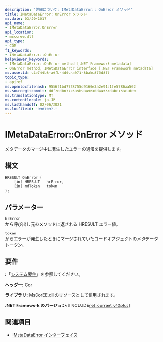 ```yaml
---
description: '詳細について: IMetaDataError:: OnError メソッド'
title: IMetaDataError::OnError メソッド
ms.date: 03/30/2017
api_name:
- IMetaDataError.OnError
api_location:
- mscoree.dll
api_type:
- COM
f1_keywords:
- IMetaDataError::OnError
helpviewer_keywords:
- IMetaDataError::OnError method [.NET Framework metadata]
- OnError method, IMetaDataError interface [.NET Framework metadata]
ms.assetid: c1e744b8-a6fb-4d9c-a971-8babc875d8f0
topic_type:
- apiref
ms.openlocfilehash: 9556f1bd7758755d9160e3a2e91a1fe5786aa562
ms.sourcegitcommit: ddf7edb67715a5b9a45e3dd44536dabc153c1de0
ms.translationtype: MT
ms.contentlocale: ja-JP
ms.lasthandoff: 02/06/2021
ms.locfileid: "99670971"
---
```

# <a name="imetadataerroronerror-method"></a>IMetaDataError::OnError メソッド

メタデータのマージ中に発生したエラーの通知を提供します。  
  
## <a name="syntax"></a>構文  
  
```cpp  
HRESULT OnError (  
    [in] HRESULT   hrError,
    [in] mdToken   token  
);  
```  
  
## <a name="parameters"></a>パラメーター  

 `hrError`  
 から呼び出し元のメソッドに返される HRESULT エラー値。  
  
 `token`  
 からエラーが発生したときにマージされていたコードオブジェクトのメタデータトークン。  
  
## <a name="requirements"></a>要件  

 **:**「[システム要件](../../get-started/system-requirements.md)」を参照してください。  
  
 **ヘッダー:** Cor  
  
 **ライブラリ:** MsCorEE.dll のリソースとして使用されます。  
  
 **.NET Framework のバージョン:**[!INCLUDE[net_current_v10plus](../../../../includes/net-current-v10plus-md.md)]  
  
## <a name="see-also"></a>関連項目

- [IMetaDataError インターフェイス](imetadataerror-interface.md)
